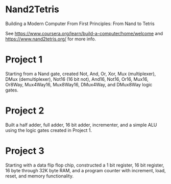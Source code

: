 # Nand2Tetris
Building a Modern Computer From First Principles: From Nand to Tetris

See https://www.coursera.org/learn/build-a-computer/home/welcome and https://www.nand2tetris.org/ for more info.


# Project 1

Starting from a Nand gate, created Not, And, Or, Xor, Mux (multiplexer), DMux (demultiplexer), Not16 (16 bit not), And16, Not16, Or16, Mux16, Or8Way, Mux4Way16, Mux8Way16, DMux4Way, and DMux8Way logic gates.

# Project 2

Built a half adder, full adder, 16 bit adder, incrementer, and a simple ALU using the logic gates created in Project 1.

# Project 3

Starting with a data flip flop chip, constructed a 1 bit register, 16 bit register, 16 byte through 32K byte RAM, and a program counter with increment, load, reset, and memory functionality.
